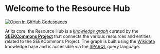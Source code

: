 # Welcome to the Resource Hub

[![Open in GitHub Codespaces](https://github.com/codespaces/badge.svg)](https://codespaces.new/gheber/resource-hub)

At its core, the Resource Hub is a *[knowledge graph](https://en.wikipedia.org/wiki/Knowledge_graph)* curated by the __[SEEKCommons Project](https://seekcommons.org/)__ that connects the various resources and entities related to the SEEKCommons Project. The graph is built using the [Wikidata](https://www.wikidata.org/wiki/Wikidata:Main_Page) knowledge base and is accessible via the [SPARQL](https://en.wikipedia.org/wiki/SPARQL) query language.